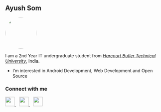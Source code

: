 ## Ayush Som 
<a href="https://github.com/ayushsom1"><img src="https://media-exp1.licdn.com/dms/image/C5603AQEtIBcu3q7VJw/profile-displayphoto-shrink_400_400/0/1618832063120?e=1639612800&v=beta&t=9a6hRvAMsKPectIdrUmd4I5ulyv1lTY3SsSHsgk6C8Q" width="100px;" style="border-radius:50%" alt=""/><br /></a>

I am a 2nd Year IT undergraduate student from <a href="hbtu.ac.in">_Harcourt Butler Technical University_</a>, India.<br>

- I’m interested in Android Development, Web Development and Open Source

### Connect with me
<p>
  <a href="https://twitter.com/AyushSom6">
    <img width="30px" src="https://www.vectorlogo.zone/logos/twitter/twitter-official.svg" />
  </a>&ensp;
  <a href="https://www.linkedin.com/in/ayushsom/">
    <img width="30px" src="https://www.vectorlogo.zone/logos/linkedin/linkedin-icon.svg" />
  </a>&ensp;
  <a href="https://www.instagram.com/its_awsom/">
    <img width="30px" src="https://www.vectorlogo.zone/logos/instagram/instagram-icon.svg" />
  </a>
</p>
